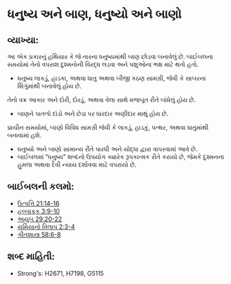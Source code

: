 # ધનુષ્ય અને બાણ, ધનુષ્યો અને બાણો 

## વ્યાખ્યા: 

આ એક પ્રકારનું હથિયાર કે જે તારના ધનુષ્યમાંથી બાણ છોડવા બનાવેલું છે.
બાઈબલના સમયોમાં તેનો વપરાશ દુશ્મનોની વિરદ્ધ લડવા અને પશુઓના ભક્ષ માટે થતો હતો.

* ધનુષ્ય લાકડું, હાડકા, અથવા ધાતુ અથવા બીજી કઠણ સામગ્રી, જેવી કે સાબરના શિંગુંમાંથી બનાવેલું હોય છે.

તેનો વક્ર આકાર અને દોરી, દોરડું, અથવા વેલા સાથે મજબૂત રીતે બાંધેલું હોય છે.

* બાણને પાતળો દાંડો અને છેડા પર ધારદાર અણીદાર માથું હોય છે.

પ્રાચીન સમયોમાં, બાણો વિવિધ સામગ્રી જેવી કે લાકડું, હાડકું, પત્થર, અથવા ધાતુમાંથી બનાવામાં હશે.

* ધનુષ્યો અને બાણો સામાન્ય રીતે પારધી અને યોદ્ધા દ્વારા વાપરવામાં આવે છે.
* બાઈબલમાં “ધનુષ્ય” શબ્દનો ઉપયોગ ક્યારેક રૂપકાત્મક રીતે કરાયો છે,  જેમકે દુશ્મનના હુમલા અથવા દૈવી ન્યાય દર્શાવવા માટે વપરાયો છે.

## બાઈબલની કલમો: 

* [ઉત્પત્તિ 21:14-16](rc://gu/tn/help/gen/21/14)
* [હબ્બાકૂક 3:9-10](rc://gu/tn/help/hab/03/09)
* [અયુબ 29:20-22](rc://gu/tn/help/job/29/20)
* [યર્મિયાનો વિલાપ 2:3-4](rc://gu/tn/help/lam/02/03)
* [ગીતશાસ્ત્ર 58:6-8](rc://gu/tn/help/psa/058/006)

## શબ્દ માહિતી: 

* Strong's: H2671, H7198, G5115
